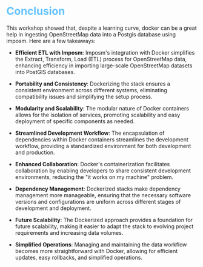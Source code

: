 # <span style="color:#66C3FF">Conclusion<span>    

This workshop showed that, despite a learning curve, docker can be a great help in ingesting OpenStreetMap data into a Postgis database using imposm. Here are a few takeaways:

- __Efficient ETL with Imposm__: Imposm's integration with Docker simplifies the Extract, Transform, Load (ETL) process for OpenStreetMap data, enhancing efficiency in importing large-scale OpenStreetMap datasets into PostGIS databases.

- __Portability and Consistency__: Dockerizing the stack ensures a consistent environment across different systems, eliminating compatibility issues and simplifying the setup process.

- __Modularity and Scalability__: The modular nature of Docker containers allows for the isolation of services, promoting scalability and easy deployment of specific components as needed.

- __Streamlined Development Workflow__: The encapsulation of dependencies within Docker containers streamlines the development workflow, providing a standardized environment for both development and production.

- __Enhanced Collaboration__: Docker's containerization facilitates collaboration by enabling developers to share consistent development environments, reducing the "it works on my machine" problem.

- __Dependency Management__: Dockerized stacks make dependency management more manageable, ensuring that the necessary software versions and configurations are uniform across different stages of development and deployment.

- __Future Scalability__: The Dockerized approach provides a foundation for future scalability, making it easier to adapt the stack to evolving project requirements and increasing data volumes.

- __Simplified Operations__: Managing and maintaining the data workflow becomes more straightforward with Docker, allowing for efficient updates, easy rollbacks, and simplified operations.